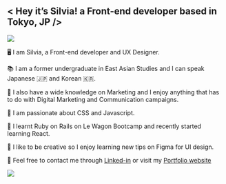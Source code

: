 ## < Hey it’s Silvia! a Front-end developer based in Tokyo, JP />

[<img src="https://img.shields.io/badge/LinkedIn-0077B5?style=for-the-badge&logo=linkedin&logoColor=white" />](https://www.linkedin.com/in/silviasalatcasado/)

🖥 I am Silvia, a Front-end developer and UX Designer.

📚 I am a former undergraduate in East Asian Studies and I can speak Japanese 🇯🇵 and Korean 🇰🇷.

📲 I also have a wide knowledge on Marketing and I enjoy anything that has to do with Digital Marketing and Communication campaigns.

💫 I am passionate about CSS and Javascript.

🧩 I learnt Ruby on Rails on Le Wagon Bootcamp and recently started learning React.

🎨 I like to be creative so I enjoy learning new tips on Figma for UI design.

💬 Feel free to contact me through [Linked-in](https://www.linkedin.com/in/silviasalatcasado/) or visit my [Portfolio website](https://heyitssilvia.netlify.app/)


<img src="https://github-readme-stats.vercel.app/api/top-langs/?username=silsc" />

